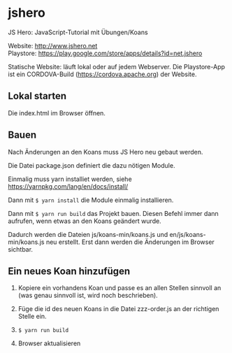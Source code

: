 # jshero
JS Hero: JavaScript-Tutorial mit Übungen/Koans

Website: <http://www.jshero.net><br>
Playstore: <https://play.google.com/store/apps/details?id=net.jshero>

Statische Website: läuft lokal oder auf jedem Webserver.
Die Playstore-App ist ein CORDOVA-Build (<https://cordova.apache.org>) der Website.

## Lokal starten

Die index.html im Browser öffnen.

## Bauen

Nach Änderungen an den Koans muss JS Hero neu gebaut werden.

Die Datei package.json definiert die dazu nötigen Module.

Einmalig muss yarn installiet werden, siehe https://yarnpkg.com/lang/en/docs/install/

Dann mit `$ yarn install` die Module einmalig installieren.

Dann mit `$ yarn run build` das Projekt bauen. Diesen Befehl immer dann aufrufen, wenn etwas an den Koans geändert wurde.

Dadurch werden die Dateien js/koans-min/koans.js und en/js/koans-min/koans.js neu erstellt.
Erst dann werden die Änderungen im Browser sichtbar.

## Ein neues Koan hinzufügen

1. Kopiere ein vorhandens Koan und passe es an allen Stellen sinnvoll an (was genau sinnvoll ist, wird noch beschrieben).

2. Füge die id des neuen Koans in die Datei zzz-order.js an der richtigen Stelle ein.

3. `$ yarn run build`

4. Browser aktualisieren
